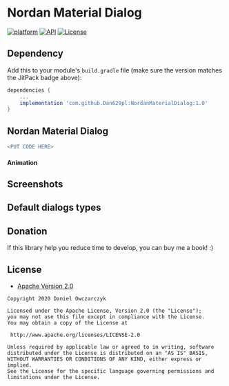 # Nordan Material Dialog
[![platform](https://img.shields.io/badge/platform-Android-yellow.svg)](https://www.android.com)
[![API](https://img.shields.io/badge/API-24%2B-brightgreen.svg?style=plastic)](https://android-arsenal.com/api?level=24)
[![License](https://img.shields.io/badge/license-Apache%202-4EB1BA.svg?style=flat-square)](https://www.apache.org/licenses/LICENSE-2.0.html)


## Dependency

Add this to your module's `build.gradle` file (make sure the version matches the JitPack badge above):

```gradle
dependencies {
	...
	implementation 'com.github.Dan629pl:NordanMaterialDialog:1.0'
}
```
<h2>Nordan Material Dialog</h2>

```diff
<PUT CODE HERE>
```
#### Animation

## Screenshots

## Default dialogs types

## Donation
If this library  help you reduce time to develop, you can buy me a book! :) 

<a href="https://www.buymeacoffee.com/Dan629"></a>

## License

* [Apache Version 2.0](http://www.apache.org/licenses/LICENSE-2.0.html)

```
Copyright 2020 Daniel Owczarczyk

Licensed under the Apache License, Version 2.0 (the "License");
you may not use this file except in compliance with the License.
You may obtain a copy of the License at

 http://www.apache.org/licenses/LICENSE-2.0

Unless required by applicable law or agreed to in writing, software
distributed under the License is distributed on an "AS IS" BASIS,
WITHOUT WARRANTIES OR CONDITIONS OF ANY KIND, either express or implied.
See the License for the specific language governing permissions and
limitations under the License.